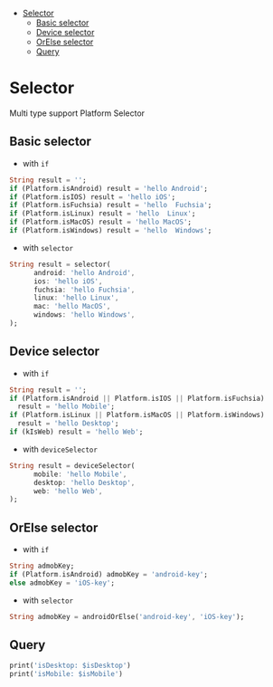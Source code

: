 - [Selector](#selector)
  - [Basic selector](#basic-selector)
  - [Device selector](#device-selector)
  - [OrElse selector](#orelse-selector)
  - [Query](#query)
# Selector

Multi type support Platform Selector

## Basic selector
- with `if`
```dart
String result = '';
if (Platform.isAndroid) result = 'hello Android';
if (Platform.isIOS) result = 'hello iOS';
if (Platform.isFuchsia) result = 'hello  Fuchsia';
if (Platform.isLinux) result = 'hello  Linux';
if (Platform.isMacOS) result = 'hello MacOS';
if (Platform.isWindows) result = 'hello  Windows';
```

- with `selector`
```dart
String result = selector(
      android: 'hello Android',
      ios: 'hello iOS',
      fuchsia: 'hello Fuchsia',
      linux: 'hello Linux',
      mac: 'hello MacOS',
      windows: 'hello Windows',
);
```

## Device selector
- with `if`
```dart
String result = '';
if (Platform.isAndroid || Platform.isIOS || Platform.isFuchsia)
  result = 'hello Mobile';
if (Platform.isLinux || Platform.isMacOS || Platform.isWindows)
  result = 'hello Desktop';
if (kIsWeb) result = 'hello Web';
```

- with `deviceSelector`
```dart
String result = deviceSelector(
      mobile: 'hello Mobile',
      desktop: 'hello Desktop',
      web: 'hello Web',
);
```

## OrElse selector
- with `if`
```dart
String admobKey;
if (Platform.isAndroid) admobKey = 'android-key';
else admobKey = 'iOS-key';
```

- with `selector`
```dart
String admobKey = androidOrElse('android-key', 'iOS-key');
```

## Query
```dart
print('isDesktop: $isDesktop')
print('isMobile: $isMobile')
```
